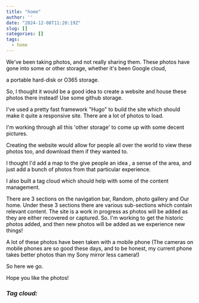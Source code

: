 ```yaml
---
title: "home"
author: ''
date: "2024-12-08T11:20:19Z"
slug: []
categories: []
tags: 
  - home
---
```


<link rel="stylesheet" href="styles.css" />

<style>
.main{
color: black;
}


</style>

<body>

<div class="main">
<p>

We've been taking photos, and not really sharing them. These photos have gone into some or other storage, whether it's been Google cloud, 

a portable hard-disk or O365 storage.

So, I thought it would be a good idea to create a website and house these photos there instead! Use some github storage.

I've used a pretty fast framework "Hugo" to build the site which should make it quite a responsive site. There are a lot of photos to load.


I'm working through all this 'other storage' to come up with some decent pictures.


Creating the website would allow for people all over the world to view these photos too, and download them if they wanted to.

I thought I'd add a map to the give people an idea , a sense of the area, and just add a bunch of photos from that particular experience.

I also built a tag cloud which should help with some of the content management.

There are 3 sections on the navigation bar, Random, photo gallery and Our home. Under these 3 sections there are various sub-sections which 
contain relevant content. The site is a work in progress as photos will be added as they are either recovered or captured. So. I'm working 
to get the historic photos added, and then new photos will be added as we experience new things! 


A lot of these photos have been taken with a mobile phone (The cameras on mobile phones are so good these days, 
and to be honest, my current phone takes better photos than my Sony mirror less camera!)



So here we go.

Hope you like the photos!














</p>





</div>



</body>
























<h3><b><i>
Tag cloud:
</i></b></h3>
</body>
</head>
</html>



 
